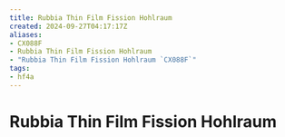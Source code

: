 ```yaml
---
title: Rubbia Thin Film Fission Hohlraum
created: 2024-09-27T04:17:17Z
aliases:
- CX088F
- Rubbia Thin Film Fission Hohlraum
- "Rubbia Thin Film Fission Hohlraum `CX088F`"
tags:
- hf4a
---
```


# Rubbia Thin Film Fission Hohlraum
